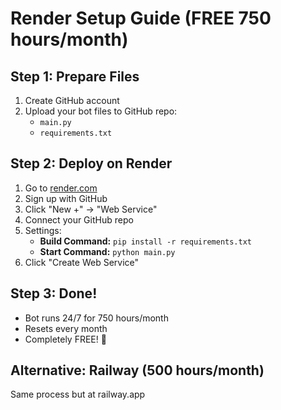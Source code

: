 # Render Setup Guide (FREE 750 hours/month)

## Step 1: Prepare Files
1. Create GitHub account
2. Upload your bot files to GitHub repo:
   - `main.py`
   - `requirements.txt`

## Step 2: Deploy on Render
1. Go to [render.com](https://render.com)
2. Sign up with GitHub
3. Click "New +" → "Web Service"
4. Connect your GitHub repo
5. Settings:
   - **Build Command:** `pip install -r requirements.txt`
   - **Start Command:** `python main.py`
6. Click "Create Web Service"

## Step 3: Done!
- Bot runs 24/7 for 750 hours/month
- Resets every month
- Completely FREE! 🎉

## Alternative: Railway (500 hours/month)
Same process but at railway.app